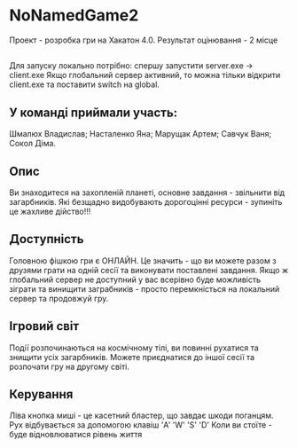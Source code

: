 # NoNamedGame2
Проект - розробка гри на Хакатон 4.0. 
Результат оцінювання - 2 місце
##
Для запуску локально потрібно: спершу запустити server.exe -> client.exe
Якщо глобальний сервер активний, то можна тільки відкрити client.exe та поставити switch на global.
## У команді приймали участь: 
Шмалюх Владислав; Насталенко Яна; Марущак Артем; Савчук Ваня; Сокол Діма.
## Опис
  Ви знаходитеся на захопленій планеті, основне завдання - звільнити від загарбників. 
Які безщадно видобувають дорогоцінні ресурси - зупиніть це жахливе дійство!!!
## Доступність
  Головною фішкою гри є ОНЛАЙН. Це значить - що ви можете разом з друзями грати на одній сесії та виконувати поставлені завдання.
Якщо ж глобальний сервер не доступний у вас всерівно буде можливість зіграти та винищити заграбників - просто перемкністься на локальний сервер та продовжуй гру.
## Ігровий світ
  Події розпочинаються на космічному тілі, ви повинні рухатися та знищити усіх загарбників. Можете приєднатися до іншої сесії та розпочати гру на другому світі. 
## Керування
 Ліва кнопка миші - це касетний бластер, що завдає шкоди поганцям. Рух відбувається за допомогою клавіш 'A' 'W' 'S' 'D' Коли ви стоїте - буде відновлюватися рівень життя
